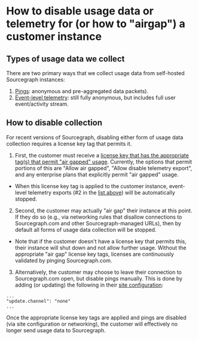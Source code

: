 # How to disable usage data or telemetry for (or how to "airgap") a customer instance

## Types of usage data we collect

There are two primary ways that we collect usage data from self-hosted Sourcegraph instances:

1. [Pings](https://sourcegraph.com/docs/admin/pings#pings): anonymous and pre-aggregated data packets).
2. [Event-level telemetry](https://sourcegraph.com/docs/dev/background-information/telemetry): still fully anonymous, but includes full user event/activity stream.

## How to disable collection

For recent versions of Sourcegraph, disabling either form of usage data collection requires a license key tag that permits it.

1. First, the customer must receive a [license key that has the appropriate tag(s) that permit "air gapped" usage](https://handbook.sourcegraph.com/departments/technical-success/ce/process/license_keys/). Currently, the options that permit portions of this are "Allow air gapped", "Allow disable telemetry export", and any enterprise plans that explicitly permit "air gapped" usage.

- When this license key tag is applied to the customer instance, event-level telemetry exports (#2 in the [list above](#types-of-usage-data-we-collect)) will be automatically stopped.

2. Second, the customer may actually "air gap" their instance at this point. If they do so (e.g., via networking rules that disallow connections to Sourcegraph.com and other Sourcegraph-managed URLs), then by default all forms of usage data collection will be stopped.

- Note that if the customer doesn't have a license key that permits this, their instance will shut down and not allow further usage. Without the appropriate "air gap" license key tags, licenses are continuously validated by pinging Sourcegraph.com.

3. Alternatively, the customer may choose to leave their connection to Sourcegraph.com open, but disable pings manually. This is done by adding (or updating) the following in their [site configuration](https://sourcegraph.com/docs/admin/config/site_config#reference):

```
...
"update.channel": "none"
...
```

Once the appropriate license key tags are applied and pings are disabled (via site configuration or networking), the customer will effectively no longer send usage data to Sourcegraph.
